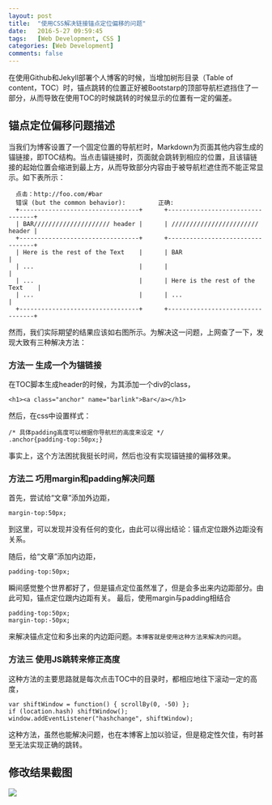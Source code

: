 ```yaml
---
layout: post
title:  "使用CSS解决链接锚点定位偏移的问题"
date:   2016-5-27 09:59:45
tags:	[Web Development, CSS ]
categories: [Web Development]
comments: false
---
```


在使用Github和Jekyll部署个人博客的时候，当增加树形目录（Table of content，TOC）时，锚点跳转的位置正好被Bootstarp的顶部导航栏遮挡住了一部分，从而导致在使用TOC的时候跳转的时候显示的位置有一定的偏差。 

<!-- more -->

## 锚点定位偏移问题描述
当我们为博客设置了一个固定位置的导航栏时，Markdown为页面其他内容生成的锚链接，即TOC结构。当点击锚链接时，页面就会跳转到相应的位置，且该锚链接的起始位置会缩进到最上方，从而导致部分内容由于被导航栏遮住而不能正常显示。如下表所示：

```
  点击：http://foo.com/#bar
  错误 (but the common behavior):         正确:
  +---------------------------------+      +---------------------------------+
  | BAR///////////////////// header |      | //////////////////////// header |
  +---------------------------------+      +---------------------------------+
  | Here is the rest of the Text    |      | BAR                             |
  | ...                             |      |                                 |
  | ...                             |      | Here is the rest of the Text    |
  | ...                             |      | ...                             |
  +---------------------------------+      +---------------------------------+
```

然而，我们实际期望的结果应该如右图所示。为解决这一问题，上网查了一下，发现大致有三种解决方法：

### 方法一 生成一个为锚链接

在TOC脚本生成header的时候，为其添加一个div的class，

```
<h1><a class="anchor" name="barlink">Bar</a></h1>
```

然后，在css中设置样式：

```
/* 具体padding高度可以根据你导航栏的高度来设定 */
.anchor{padding-top:50px;}
```

事实上，这个方法困扰我挺长时间，然后也没有实现锚链接的偏移效果。

### 方法二 巧用margin和padding解决问题

首先，尝试给“文章”添加外边距，

```
margin-top:50px;
```

到这里，可以发现并没有任何的变化，由此可以得出结论：锚点定位跟外边距没有关系。

随后，给“文章”添加内边距，

```
padding-top:50px;
```

瞬间感觉整个世界都好了，但是锚点定位虽然准了，但是会多出来内边距部分。由此可知，锚点定位跟内边距有关。
最后，使用margin与padding相结合

```
padding-top:50px;
margin-top:-50px;
```

来解决锚点定位和多出来的内边距问题。`本博客就是使用这种方法来解决的问题`。

### 方法三 使用JS跳转来修正高度
这种方法的主要思路就是每次点击TOC中的目录时，都相应地往下滚动一定的高度，

```
var shiftWindow = function() { scrollBy(0, -50) };
if (location.hash) shiftWindow();
window.addEventListener("hashchange", shiftWindow);
```

这种方法，虽然也能解决问题，也在本博客上加以验证，但是稳定性欠佳，有时甚至无法实现正确的跳转。

## 修改结果截图
![](../../../res/201605/2016052901.png)